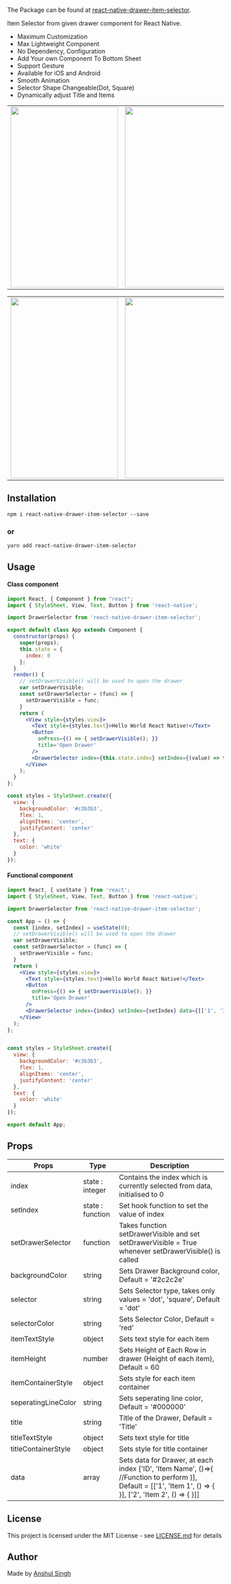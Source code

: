 
The Package can be found at [react-native-drawer-item-selector](https://www.npmjs.com/package/react-native-drawer-item-selector).

Item Selector from given drawer component for React Native.

* Maximum Customization
* Max Lightweight Component
* No Dependency, Configuration
* Add Your own Component To Bottom Sheet
* Support Gesture
* Available for iOS and Android
* Smooth Animation
* Selector Shape Changeable(Dot, Square)
* Dynamically adjust Title and Items

<table>
        <tr>
<td><img src = "https://user-images.githubusercontent.com/35291991/99704073-e2f7ac80-2abd-11eb-83fa-892078f2aeb1.PNG" height = "420" width="250"></td>
<td><img src = "https://user-images.githubusercontent.com/35291991/99704092-e854f700-2abd-11eb-9600-afc0376163d1.PNG" height = "420" width="250"></td>
<td><img src = "https://user-images.githubusercontent.com/35291991/99704183-09b5e300-2abe-11eb-852a-17a546ba72a1.PNG" height = "420" width="250"></td>
       </tr>
</table> 

<table>
        <tr>
<td><img src = "https://user-images.githubusercontent.com/35291991/99704335-441f8000-2abe-11eb-9192-b1e45ec36ec4.PNG" height = "420" width="250"></td>
<td><img src = "https://user-images.githubusercontent.com/35291991/99704375-513c6f00-2abe-11eb-9ed6-16c8c21f64f3.PNG" height = "420" width="250"></td>
<td><img src = "https://user-images.githubusercontent.com/35291991/99704303-323ddd00-2abe-11eb-9d71-d497ed51f083.PNG" height = "420" width="250"></td>
       </tr>
</table> 

## Installation

```
npm i react-native-drawer-item-selector --save
```

### or

```
yarn add react-native-drawer-item-selector
```
## Usage

#### Class component

```jsx
import React, { Component } from "react";
import { StyleSheet, View, Text, Button } from 'react-native';

import DrawerSelector from 'react-native-drawer-item-selector';

export default class App extends Component {
  constructor(props) {
    super(props);
    this.state = {
      index: 0
    };
  }
  render() {
    // setDrawerVisible() will be used to open the drawer
    var setDrawerVisible;
    const setDrawerSelector = (func) => {
      setDrawerVisible = func;
    }
    return (
      <View style={styles.view}>
        <Text style={styles.text}>Hello World React Native!</Text>
        <Button
          onPress={() => { setDrawerVisible(); }}
          title='Open Drawer'
        />
        <DrawerSelector index={this.state.index} setIndex={(value) => this.setState({ index: value })} data={[['1', 'Item 1', () => { console.log('Item 1 Selected') }], ['2', 'Item 2', () => { console.log('Item 2 Selected') }]]} setDrawerSelector={setDrawerSelector} />
      </View>
    );
  }
};

const styles = StyleSheet.create({
  view: {
    backgroundColor: '#c3b3b3',
    flex: 1,
    alignItems: 'center',
    justifyContent: 'center'
  },
  text: {
    color: 'white'
  }
});
```

#### Functional component

```jsx
import React, { useState } from 'react';
import { StyleSheet, View, Text, Button } from 'react-native';

import DrawerSelector from 'react-native-drawer-item-selector';

const App = () => {
  const [index, setIndex] = useState(0);
  // setDrawerVisible() will be used to open the drawer
  var setDrawerVisible;
  const setDrawerSelector = (func) => {
    setDrawerVisible = func;
  }
  return (
    <View style={styles.view}>
      <Text style={styles.text}>Hello World React Native!</Text>
      <Button
        onPress={() => { setDrawerVisible(); }}
        title='Open Drawer'
      />
      <DrawerSelector index={index} setIndex={setIndex} data={[['1', 'Item 1', () => { console.log('Item 1 Selected') }], ['2', 'Item 2', () => { console.log('Item 2 Selected') }]]} setDrawerSelector={setDrawerSelector} />
    </View>
  );
};


const styles = StyleSheet.create({
  view: {
    backgroundColor: '#c3b3b3',
    flex: 1,
    alignItems: 'center',
    justifyContent: 'center'
  },
  text: {
    color: 'white'
  }
});

export default App;
```

## Props

| Props            | Type     | Description                                             |
| ---------------- | -------- | ------------------------------------------------------- |
| index    | state : integer  |  Contains the index which is currently selected from data, initialised to 0 |
| setIndex    | state : function  | Set hook function to set the value of index |
| setDrawerSelector| function   | Takes function setDrawerVisible and set setDrawerVisible = True whenever setDrawerVisible() is called |
| backgroundColor    | string  | Sets Drawer Background color, Default = '#2c2c2e'   |
| selector | string   | Sets Selector type, takes only values = 'dot', 'square', Default = 'dot' |
| selectorColor     | string   | Sets Selector Color, Default = 'red'             |
| itemTextStyle    | object   | Sets text style for each item            |
| itemHeight  | number  | Sets Height of Each Row in drawer (Height of each item), Default = 60             |
| itemContainerStyle    | object   | Sets style for each item container            |
| seperatingLineColor  | string  | Sets seperating line color, Default = '#000000' |
| title | string  | Title of the Drawer, Default = 'Title'           |
| titleTextStyle | object  | Sets text style for title |
| titleContainerStyle | object  | Sets style for title container           |
| data          | array | Sets data for Drawer, at each index ['ID', 'Item Name', ()=>{  //Function to perform  }], Default = [['1', 'Item 1', () => { }], ['2', 'Item 2', () => { }]]          |


## License

This project is licensed under the MIT License - see [LICENSE.md](https://github.com/ansh-099/react-native-drawer-item-selector/blob/master/LICENSE.md) for details


## Author

Made by [Anshul Singh](https://github.com/ansh-099)
